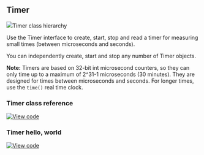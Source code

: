 ## Timer

<span class="images">![](https://os-doc-builder.test.mbed.com/docs/v5.9/mbed-os-api-doxy/classmbed_1_1_timer.png)<span>Timer class hierarchy</span></span>

Use the Timer interface to create, start, stop and read a timer for measuring small times (between microseconds and seconds).

You can independently create, start and stop any number of Timer objects.

<span class="notes">**Note:** Timers are based on 32-bit int microsecond counters, so they can only time up to a maximum of 2^31-1 microseconds (30 minutes). They are designed for times between microseconds and seconds. For longer times, use the `time()` real time clock. </span>

### Timer class reference

[![View code](https://www.mbed.com/embed/?type=library)](http://os-doc-builder.test.mbed.com/docs/v5.9/mbed-os-api-doxy/classmbed_1_1_timer.html)

### Timer hello, world

[![View code](https://www.mbed.com/embed/?url=https://os.mbed.com/teams/mbed_example/code/Timer_HelloWorld/)](https://os.mbed.com/teams/mbed_example/code/Timer_HelloWorld/file/485b7e68874c/main.cpp)
